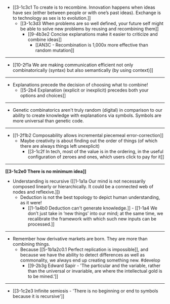 - [[3-1c3c1 To create is to recombine. Innovation happens when ideas have sex (either between people or with one’s past ideas). Exchange is to technology as sex is to evolution.]]
  - [[3-1c3d3 When problems are so well defined, your future self might be able to solve new problems by reusing and recombining them]]
    - [[9-4b3e2 Concise explanations make it easier to criticize and combine ideas]]
      - [[AN3C - Recombination is 1,000x more effective than random mutation]]
---
- [[10-2f1a We are making communication efficient not only combinatorically (syntax) but also semantically (by using context)]]
---
- Explanations precede the decision of choosing what to combine!
  - [[5-2b4 Explanation (explicit or inexplicit) precedes both your options and choices]]
---
- Genetic combinatorics aren't truly random (digital) in comparison to our ability to create knowledge with explanations via symbols. Symbols are more universal than genetic code.
---
- [[1-2f1b2 Composability allows incremental piecemeal error-correction]]
  - Maybe creativity is about finding out the order of things (of which there are always things left unexplicit)
    - [[3-1c2f In tech, most of the value is in the ordering, in the useful configuration of zeroes and ones, which users click to pay for it]]
---
**[[3-1c2e0 There is no minimum idea]]**
  - Understanding is recursive ([[1-1a1a Our mind is not necessarily composed linearly or hierarchically. It could be a connected web of nodes and reflexive.]])
    - Deduction is not the best topology to depict human understanding, as it were!
      - [[1-1a4b0 Deduction can't generate knowledge.]]
				- [[1-1a4 We don’t just take in ‘new things’ into our mind; at the same time, we recalibrate the framework with which such new inputs can be processed.]]
---
- Remember how derivative markets are born. They are more than combining things.
  - Because [[5-1b1a2c0.1 Perfect replication is impossible]], and because we have the ability to detect differences as well as commonality, we always end up creating something new. #develop
    - [[9-2b3g Edward Sapir - 'The particular and the variable, rather than the universal or invariable, are where the intellectual gold is to be mined.']]
---
- [[3-1c2e3 Infinite semiosis - 'There is no beginning or end to symbols because it is recursive']]
